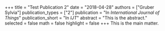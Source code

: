 +++
title = "Test Publication 2"
date = "2018-04-28"
authors = ["Gruber Sylvia"]
publication_types = ["2"]
publication = "In *International Journal of Things*"
publication_short = "In *IJT*"
abstract = "This is the abstract."
selected = false
math = false
highlight = false
+++
This is the main matter.

